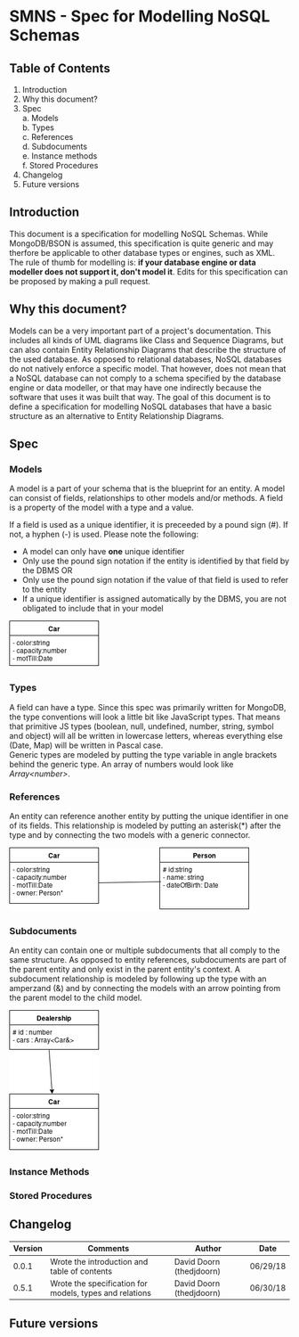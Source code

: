 # SMNS - Spec for Modelling NoSQL Schemas

## Table of Contents
  1. Introduction
  2. Why this document?
  3. Spec  
    a. Models  
    b. Types  
    c. References  
    d. Subdocuments  
    e. Instance methods  
    f. Stored Procedures  
  4. Changelog
  5. Future versions

## Introduction
This document is a specification for modelling NoSQL Schemas. While MongoDB/BSON is assumed, this specification is quite generic and may therfore be applicable to other database types or engines, such as XML. The rule of thumb for modelling is: **if your database engine or data modeller does not support it, don't model it**. Edits for this specification can be proposed by making a pull request.

## Why this document?
Models can be a very important part of a project's documentation. This includes all kinds of UML diagrams like Class and Sequence Diagrams, but can also contain Entity Relationship Diagrams that describe the structure of the used database. As opposed to relational databases, NoSQL databases do not natively enforce a specific model. That however, does not mean that a NoSQL database can not comply to a schema specified by the database engine or data modeller, or that may have one indirectly because the software that uses it was built that way. The goal of this document is to define a specification for modelling NoSQL databases that have a basic structure as an alternative to Entity Relationship Diagrams.

## Spec

### Models
A model is a part of your schema that is the blueprint for an entity. A model can consist of fields, relationships to other models and/or methods. A field is a property of the model with a type and a value. 

If a field is used as a unique identifier, it is preceeded by a pound sign (#). If not, a hyphen (-) is used. Please note the following:
* A model can only have **one** unique identifier
* Only use the pound sign notation if the entity is identified by that field by the DBMS OR
* Only use the pound sign notation if the value of that field is used to refer to the entity
* If a unique identifier is assigned automatically by the DBMS, you are not obligated to include that in your model

![An example of a model describing a Car](https://raw.githubusercontent.com/thedjdoorn/smns/master/car-Model.png)

### Types
A field can have a type. Since this spec was primarily written for MongoDB, the type conventions will look a little bit like JavaScript types. That means that primitive JS types (boolean, null, undefined, number, string, symbol and object) will all be written in lowercase letters, whereas everything else (Date, Map) will be written in Pascal case.  
Generic types are modeled by putting the type variable in angle brackets behind the generic type. An array of numbers would look like *Array\<number>*.

### References
An entity can reference another entity by putting the unique identifier in one of its fields. This relationship is modeled by putting an asterisk(\*) after the type and by connecting the two models with a generic connector.

![The car has an owner of type Person, the owner field contains the id of the corresponding Person](https://raw.githubusercontent.com/thedjdoorn/smns/master/car-person-relationship.png)

### Subdocuments
An entity can contain one or multiple subdocuments that all comply to the same structure. As opposed to entity references, subdocuments are part of the parent entity and only exist in the parent entity's context. A subdocument relationship is modeled by following up the type with an amperzand (&) and by connecting the models with an arrow pointing from the parent model to the child model.

![A dealership has an array of cars that only exist in the context of the dealership](https://raw.githubusercontent.com/thedjdoorn/smns/master/subdocument-relationship.png)

### Instance Methods
### Stored Procedures

## Changelog
|Version|Comments|Author|Date|
|-------|--------|------|----|
|0.0.1|Wrote the introduction and table of contents|David Doorn (thedjdoorn)|06/29/18|
|0.5.1|Wrote the specification for models, types and relations| David Doorn (thedjdoorn)|06/30/18|

## Future versions
